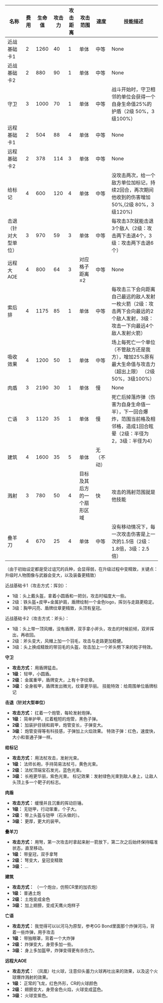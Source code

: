 | 名称       | 费用 | 生命值 | 攻击力 | 攻击距离 | 攻击范围       | 速度 | 技能描述
|------------|------|--------|--------|----------|----------------|------|----------------------------------------------
| 近战基础卡1  | 2    | 1260   | 40     | 1        | 单体           | 中等 | None                                             |
| 近战基础卡2  | 2    | 880   | 90     | 1        | 单体           | 中等 | None                                             |
| 守卫  | 3    | 1000   | 70     | 1        | 单体           | 中等 | 战斗开始时，守卫相邻的单位会获得一个自身生命值25%的护盾（2级 50%，3级100%）                                             |
| 远程基础卡1  | 2    | 504    | 88     | 4        | 单体           | 中等 | None                                             |
| 远程基础卡2  | 2    | 378    | 114     | 3        | 单体           | 中等 | None                                             |
| 给标记  | 4    | 600    | 120     | 4       | 单体           | 中等 | 没攻击两次，给一个敌方单位加标记，持续2回合，再次期间他收到的伤害增加50%,(2级 80%，3级120%)                                             |
| 击退（针对大型单位）  | 3    | 970    | 59     | 3        | 单体           | 中等 | 每攻击3次就能击退3个敌人（2级：攻击两下击退4个，3级：攻击两下击退6个）                                             |
| 远程大AOE  | 4    | 800    | 64     | 3        | 对应格子距离≤2 | 中等 |None                                              |
| 索后排     | 4    | 1175   | 85     | 1        | 单体           | 中等 | 每攻击三下会向距离自己最远的敌人发射一枚火箭（2级：攻击两下会向最远的2个敌人发射，3级：攻击一下向最远4个敌人发射火箭） |
| 吸收效果  | 4    | 1200    | 50     | 1        | 单体 | 中等 |场上每死亡一个单位（不管敌方还是我方），增加25%原有最大生命值与攻击力（超出上限） （2级 50%，3级100%）                                             |
| 肉盾       | 3    | 2190   | 30     | 1        | 单体           | 慢   | None                                             |
| 亡语       | 3    | 1120   | 35     | 1        | 单体           | 慢   | 死亡后掉落炸弹（伤害为自身生命值一半），下一回合爆炸，范围当前格及相邻格，造成1回合眩晕（2级：半径为2，3级：半径为4） |
| 建筑       | 4    | 1600   | 35     | 5        | 单体           | 无（不动）   |  |
| 溅射       | 3    | 780   | 50     | 4        | 目标及其后方的一个扇形区域           | 快   | 攻击的溅射范围就是他技能 |
| 叠羊刀       | 4    | 670   | 25     | 4        | 单体           | 中等   | 没有移动情况下，每一次攻击伤害是上一次的1.5倍（2级：1.8倍，3级：2.5倍） |


（由于初始设定都是受过诅咒的兵种，会显得弱，在升级过程中变精致，关键点：升级时人物图像与武器会变大，以及装备更精致）

近战基础卡1（攻击方式：挥剑）：
* 1级：头上戴头盔，拿着小圆盾和一把剑，攻击时幅度大一些。
* 2级：铁头盔+皮甲+金属护肩，盾牌绘制一个金色logo，挥剑与走路更稳定。
* 3级：胸甲闪亮、盾牌纹章更精致，头顶有皇冠。

近战基础卡2（攻击方式：斧头）：
* 1级：头上带一顶风帽，没有盾牌，双手拿小斧头，攻击的时候前倾，双斧挥出，再收回。
* 2级：斧头变大，风帽上加一个羽毛，攻击与走路更加稳健。
* 3级：头上换成精致的带羽毛的头盔，攻击加上一个斧头劈下来的粒子特效。

**守卫**
*   **攻击方式：** 用盾牌猛击。
*   **1级：** 轻甲，小圆盾。
*   **2级：** 金属重甲，盾牌变大，上有十字纹章。
*   **3级：** 全身板甲，盾牌发出微光，纹章更华丽。
技能特效：给周围单位盾牌标记

**击退（针对大型单位）**
*   **攻击方式：** 扛着一个炮管，每轮发射炮弹。
*   **1级：**  简单护甲，扛着粗短的炮管，黑色子弹。
*   **2级：** 加装护目镜和肩甲，炮管变长，子弹变大。
*   **3级：** 炮管变得等有科技感，子弹加上火焰效果。
特效子弹：红色，速度快，大小和普通子弹一样。

**给标记**
*   **攻击方式：** 用法杖攻击，发射光束。
*   **1级：** 法师长袍，手持简易法杖弓，黄色光束。
*   **2级：** 法杖顶端宝石发光，蓝色光束。
*   **3级：** 长袍更华丽，紫色光束。
标记效果：发射绿色光束到敌人身上，让敌人头顶上多一个靶子的标志。

**肉盾**
*   **攻击方式：** 缓慢并且沉重的挥动巨锤。
*   **1级：** 无铠甲，行动笨重，个子大。
*   **2级：** 带上头盔与铠甲（石头做的）。
*   **3级：** 更厚，更大的装甲。

**叠羊刀**
*   **攻击方式：** 用弩，第一次攻击时拿起来射一箭放下，第二次之后始终保持瞄准状态，直至移动。
*   **1级：** 带皇冠，双手拿弩
*   **2级：** 弩变大，皇冠变精致
*   **3级：** ...

**建筑**
*   **攻击方式：** （一个炮台，仿照CR里的加农炮）
*   **1级：** 普通土炮
*   **2级：** 土炮变成金色
*   **3级：** 加上翅膀，变成天鹰火炮样子

**亡语**
*   **攻击方式：** 我觉得可以以河马为原型，参考GG Bond里面那个炸弹河马，背着一些炸弹，用手攻击
*   **1级：** 带独眼罩，背着一个大炸弹
*   **2级：** 炸弹变大，身旁多加一些。
*   **3级：** 身上多加盔甲，炸弹变得更有杀伤力。


**远程大AOE**
*   **攻击方式：** （凤凰）吐火球，注意仰头蓄力火球再吐出来的效果，以及这个火球爆炸溅射的效果。
*   **1级：** 正常的飞龙，红色外形，CR的火球颜色
*   **2级：** 翅膀变大，身旁金色火焰，火球变成蓝色。
*   **3级：** 火球变紫色。


 
 
 
 
 
 

